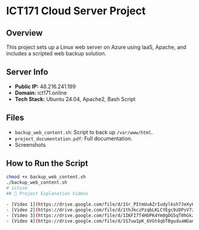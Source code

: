 # ICT171 Cloud Server Project

## Overview
This project sets up a Linux web server on Azure using IaaS, Apache, and includes a scripted web backup solution.

## Server Info
- **Public IP:** 48.216.241.199
- **Domain:** ict171.online
- **Tech Stack:** Ubuntu 24.04, Apache2, Bash Script

## Files
- `backup_web_content.sh`: Script to back up `/var/www/html`.
- `project_documentation.pdf`: Full documentation.
- Screenshots 

## How to Run the Script
```bash
chmod +x backup_web_content.sh
./backup_web_content.sh
# ictusm
## 🎥 Project Explanation Videos

- [Video 1](https://drive.google.com/file/d/1Sr_PItmUuAZrIudylksh7JeXy6ym53w4/view?usp=drivesdk)
- [Video 2](https://drive.google.com/file/d/1thJkczPzqbLKLCYEgc9zDPsV7zSo7OAq/view?usp=drivesdk)
- [Video 3](https://drive.google.com/file/d/1IKFI7T4HbPK4Ym0gDG5qT0hGkzK_j2c5/view?usp=drivesdk)
- [Video 4](https://drive.google.com/file/d/1S7uw1pK_6VGt4qbTBguduaWGanuly6Qz/view?usp=drivesdk)

